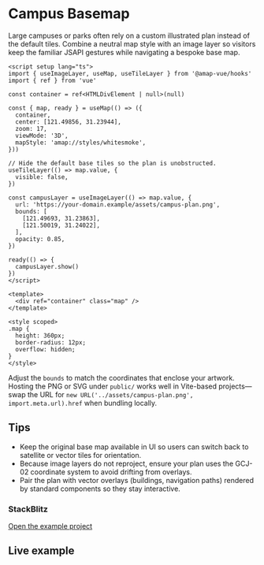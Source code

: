 # Campus Basemap

Large campuses or parks often rely on a custom illustrated plan instead of the default tiles. Combine a neutral map style with an image layer so visitors keep the familiar JSAPI gestures while navigating a bespoke base map.

```vue
<script setup lang="ts">
import { useImageLayer, useMap, useTileLayer } from '@amap-vue/hooks'
import { ref } from 'vue'

const container = ref<HTMLDivElement | null>(null)

const { map, ready } = useMap(() => ({
  container,
  center: [121.49856, 31.23944],
  zoom: 17,
  viewMode: '3D',
  mapStyle: 'amap://styles/whitesmoke',
}))

// Hide the default base tiles so the plan is unobstructed.
useTileLayer(() => map.value, {
  visible: false,
})

const campusLayer = useImageLayer(() => map.value, {
  url: 'https://your-domain.example/assets/campus-plan.png',
  bounds: [
    [121.49693, 31.23863],
    [121.50019, 31.24022],
  ],
  opacity: 0.85,
})

ready(() => {
  campusLayer.show()
})
</script>

<template>
  <div ref="container" class="map" />
</template>

<style scoped>
.map {
  height: 360px;
  border-radius: 12px;
  overflow: hidden;
}
</style>
```

Adjust the `bounds` to match the coordinates that enclose your artwork. Hosting the PNG or SVG under `public/` works well in Vite-based projects—swap the URL for `new URL('../assets/campus-plan.png', import.meta.url).href` when bundling locally.

## Tips

- Keep the original base map available in UI so users can switch back to satellite or vector tiles for orientation.
- Because image layers do not reproject, ensure your plan uses the GCJ-02 coordinate system to avoid drifting from overlays.
- Pair the plan with vector overlays (buildings, navigation paths) rendered by standard components so they stay interactive.

### StackBlitz

[Open the example project](https://stackblitz.com/github/your-org/amap-vue-kit/tree/main/examples/basic)

## Live example

<ClientOnly>
  <CampusBasemapRecipe />
</ClientOnly>

<script setup lang="ts">
import CampusBasemapRecipe from '../examples/recipes/CampusBasemapRecipe.vue'
</script>
